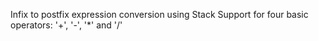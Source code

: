 Infix to postfix expression conversion using Stack
Support for four basic operators: '+', '-', '*' and '/'
